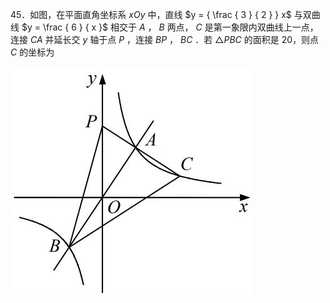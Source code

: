 45．如图，在平面直角坐标系 $x O y$ 中，直线 $y = { \frac { 3 } { 2 } } x$ 与双曲线 $y = \frac { 6 } { x }$ 相交于 $A$ ， $B$ 两点， $C$ 是第一象限内双曲线上一点，连接 $C A$ 并延长交 $y$ 轴于点 $P$ ，连接 $B P$ ， $B C$ ．若 $\triangle P B C$ 的面积是 20，则点 $C$ 的坐标为

![](<../../qs_image_DB/专题1-4_一文搞定反比例函数7个模型，13类题型（解析版）_/bf3ae43e021264c389ce332f6eb09fe0f1f9c43856e55f727585e41843f69266.jpg>)
